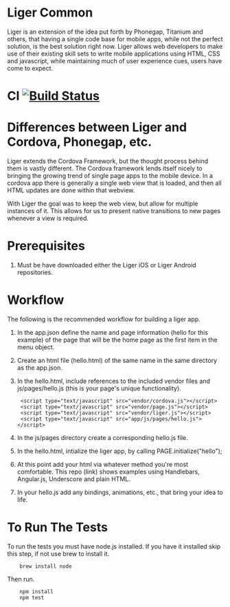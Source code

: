 Liger Common
================================================================================

Liger is an extension of the idea put forth by Phonegap, Titanium and others, that having a single code base for mobile apps, while not the perfect solution, is the best solution right now.  Liger allows web developers to make use of their existing skill sets to write mobile applications using HTML, CSS and javascript, while maintaining much of user experience cues, users have come to expect.

# CI          [![Build Status](https://api.travis-ci.org/reachlocal/liger-common.png)](https://travis-ci.org/reachlocal/liger-common)

# Differences between Liger and Cordova, Phonegap, etc.

Liger extends the Cordova Framework, but the thought process behind them is vastly different.  The Cordova framework lends itself nicely to bringing the growing trend of single page apps to the mobile device.  In a cordova app there is generally a single web view that is loaded, and then all HTML updates are done within that webview.  

With Liger the goal was to keep the web view, but allow for multiple instances of it.  This allows for us to present native transitions to new pages whenever a view is required.

# Prerequisites

1.  Must be have downloaded either the Liger iOS or Liger Android repositories.

# Workflow

The following is the recommended workflow for building a liger app.

1. In the app.json define the name and page information (hello for this example) of the page that will be the home page as the first item in the menu object.

1. Create an html file (hello.html) of the same name in the same directory as the app.json.
1. In the hello.html, include references to the included vendor files and js/pages/hello.js (this is your page's unique functionality).

        <script type="text/javascript" src="vendor/cordova.js"></script>
        <script type="text/javascript" src="vendor/page.js"></script>
    	<script type="text/javascript" src="vendor/liger.js"></script>
    	<script type="text/javascript" src="app/js/pages/hello.js"></script>
    	
1. In the js/pages directory create a corresponding hello.js file.
1. In the hello.html, intialize the liger app, by calling PAGE.initialize("hello");

	<script>
        	PAGE.initialize("hello");
    	</script>
    	
1. At this point add your html via whatever method you're most comfortable.  This repo (link) shows examples using Handlebars, Angular.js, 
Underscore and plain HTML.

2. In your hello.js add any bindings, animations, etc., that bring your idea to life.


# To Run The Tests

To run the tests you must have node.js installed.  If you have it installed skip this step, if not use brew to install it.

		brew install node

Then run.

		npm install
		npm test


